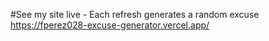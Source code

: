 #See my site live - Each refresh generates a random excuse
https://fperez028-excuse-generator.vercel.app/
